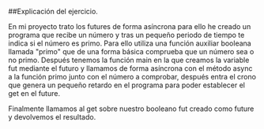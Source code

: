 ##Explicación del ejercicio.

En mi proyecto trato los futures de forma asíncrona para ello he creado un programa que recibe un número y tras un pequeño periodo de tiempo te indica si el número es primo.
Para ello utiliza una función auxiliar booleana llamada "primo" que de una forma básica comprueba que un número sea o no primo.
Después tenemos la función main en la que creamos la variable fut mediante el futuro y llamamos de forma asíncrona con el método async a la función primo junto con el número a comprobar,
después entra el crono que genera un pequeño retardo en el programa para poder establecer el get en el future.

Finalmente llamamos al get sobre nuestro booleano fut creado como future y devolvemos el resultado.
